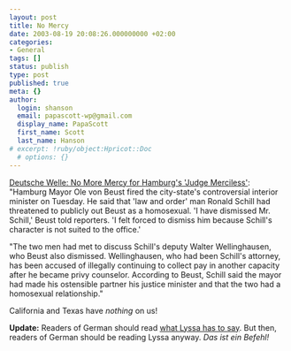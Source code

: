 ```yaml
---
layout: post
title: No Mercy
date: 2003-08-19 20:08:26.000000000 +02:00
categories:
- General
tags: []
status: publish
type: post
published: true
meta: {}
author:
  login: shanson
  email: papascott-wp@gmail.com
  display_name: PapaScott
  first_name: Scott
  last_name: Hanson
# excerpt: !ruby/object:Hpricot::Doc
  # options: {}
---
```

<p><a title="Deutsche Welle: Current Affairs" href="http://www.dw-world.de/english/0,3367,1430_A_951523_1_A,00.html">Deutsche Welle: No More Mercy for Hamburg's 'Judge Merciless'</a>: "Hamburg Mayor Ole von Beust fired the city-state's controversial interior minister on Tuesday. He said that 'law and order' man Ronald Schill had threatened to publicly out Beust as a homosexual. 'I have dismissed Mr. Schill,' Beust told reporters. 'I felt forced to dismiss him because Schill's character is not suited to the office.'</p>
<p>"The two men had met to discuss Schill's deputy Walter Wellinghausen, who Beust also dismissed. Wellinghausen, who had been Schill's attorney, has been accused of illegally continuing to collect pay in another capacity after he became privy counselor. According to Beust, Schill said the mayor had made his ostensible partner his justice minister and that the two had a homosexual relationship."</p>
<p>California and Texas have <em>nothing</em> on us! </p>
<p><b>Update:</b> Readers of German should read <a href="http://lyssaslounge.diaryland.com/030819_93.html">what Lyssa has to say</a>. But then, readers of German should be reading Lyssa anyway. <em>Das ist ein Befehl!</em></p>

